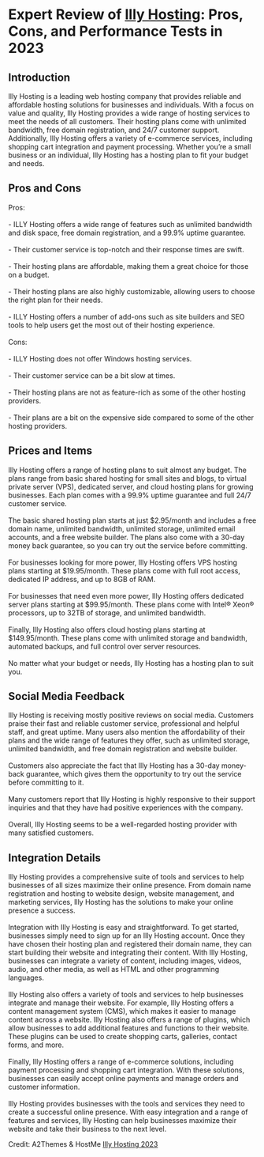 <h1>Expert Review of <a href="https://a2themes.com/illy-hosting-reviews">Illy Hosting</a>: Pros, Cons, and Performance Tests in 2023</h1>
<h2>Introduction</h2>
Illy Hosting is a leading web hosting company that provides reliable and affordable hosting solutions for businesses and individuals. With a focus on value and quality, Illy Hosting provides a wide range of hosting services to meet the needs of all customers. Their hosting plans come with unlimited bandwidth, free domain registration, and 24/7 customer support. Additionally, Illy Hosting offers a variety of e-commerce services, including shopping cart integration and payment processing. Whether you’re a small business or an individual, Illy Hosting has a hosting plan to fit your budget and needs.
<h2>Pros and Cons</h2>
Pros:<br><br>- ILLY Hosting offers a wide range of features such as unlimited bandwidth and disk space, free domain registration, and a 99.9% uptime guarantee.<br><br>- Their customer service is top-notch and their response times are swift.<br><br>- Their hosting plans are affordable, making them a great choice for those on a budget.<br><br>- Their hosting plans are also highly customizable, allowing users to choose the right plan for their needs.<br><br>- ILLY Hosting offers a number of add-ons such as site builders and SEO tools to help users get the most out of their hosting experience.<br><br>Cons:<br><br>- ILLY Hosting does not offer Windows hosting services.<br><br>- Their customer service can be a bit slow at times.<br><br>- Their hosting plans are not as feature-rich as some of the other hosting providers.<br><br>- Their plans are a bit on the expensive side compared to some of the other hosting providers.
<h2>Prices and Items</h2>
Illy Hosting offers a range of hosting plans to suit almost any budget. The plans range from basic shared hosting for small sites and blogs, to virtual private server (VPS), dedicated server, and cloud hosting plans for growing businesses. Each plan comes with a 99.9% uptime guarantee and full 24/7 customer service.<br><br>The basic shared hosting plan starts at just $2.95/month and includes a free domain name, unlimited bandwidth, unlimited storage, unlimited email accounts, and a free website builder. The plans also come with a 30-day money back guarantee, so you can try out the service before committing.<br><br>For businesses looking for more power, Illy Hosting offers VPS hosting plans starting at $19.95/month. These plans come with full root access, dedicated IP address, and up to 8GB of RAM.<br><br>For businesses that need even more power, Illy Hosting offers dedicated server plans starting at $99.95/month. These plans come with Intel® Xeon® processors, up to 32TB of storage, and unlimited bandwidth.<br><br>Finally, Illy Hosting also offers cloud hosting plans starting at $149.95/month. These plans come with unlimited storage and bandwidth, automated backups, and full control over server resources.<br><br>No matter what your budget or needs, Illy Hosting has a hosting plan to suit you.
<h2>Social Media Feedback</h2>
Illy Hosting is receiving mostly positive reviews on social media. Customers praise their fast and reliable customer service, professional and helpful staff, and great uptime. Many users also mention the affordability of their plans and the wide range of features they offer, such as unlimited storage, unlimited bandwidth, and free domain registration and website builder.<br><br>Customers also appreciate the fact that Illy Hosting has a 30-day money-back guarantee, which gives them the opportunity to try out the service before committing to it.<br><br>Many customers report that Illy Hosting is highly responsive to their support inquiries and that they have had positive experiences with the company.<br><br>Overall, Illy Hosting seems to be a well-regarded hosting provider with many satisfied customers.
<h2>Integration Details</h2>
Illy Hosting provides a comprehensive suite of tools and services to help businesses of all sizes maximize their online presence. From domain name registration and hosting to website design, website management, and marketing services, Illy Hosting has the solutions to make your online presence a success.<br><br>Integration with Illy Hosting is easy and straightforward. To get started, businesses simply need to sign up for an Illy Hosting account. Once they have chosen their hosting plan and registered their domain name, they can start building their website and integrating their content. With Illy Hosting, businesses can integrate a variety of content, including images, videos, audio, and other media, as well as HTML and other programming languages.<br><br>Illy Hosting also offers a variety of tools and services to help businesses integrate and manage their website. For example, Illy Hosting offers a content management system (CMS), which makes it easier to manage content across a website. Illy Hosting also offers a range of plugins, which allow businesses to add additional features and functions to their website. These plugins can be used to create shopping carts, galleries, contact forms, and more.<br><br>Finally, Illy Hosting offers a range of e-commerce solutions, including payment processing and shopping cart integration. With these solutions, businesses can easily accept online payments and manage orders and customer information.<br><br>Illy Hosting provides businesses with the tools and services they need to create a successful online presence. With easy integration and a range of features and services, Illy Hosting can help businesses maximize their website and take their business to the next level.
<p>Credit: A2Themes & HostMe <a href="https://a2themes.com/illy-hosting-reviews">Illy Hosting 2023</a></p>
